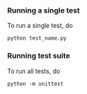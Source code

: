 ### Running a single test

To run a single test, do

```
python test_name.py
```

### Running test suite

To run all tests, do

```
python -m unittest
```